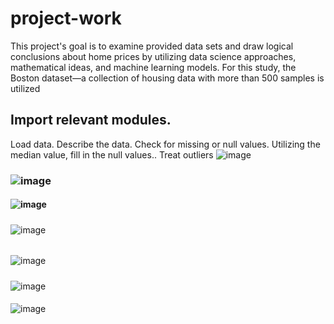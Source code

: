 # project-work
This project's goal is to examine provided data sets and draw logical conclusions about home prices by utilizing data science approaches, mathematical ideas, and machine learning models. For this study, the Boston dataset—a collection of housing data with more than 500 samples is utilized


## Import relevant modules.
Load data.
Describe the data.
Check for missing or null values.
Utilizing the median value, fill in the null values..
Treat outliers
![image](https://github.com/aldamilola/project-work/assets/157021549/982efed0-8f5c-4466-b178-5029d56b9af6)

### ![image](https://github.com/aldamilola/project-work/assets/157021549/521283c4-420d-4f0c-bd26-49c0c2effd4b)


#### ![image](https://github.com/aldamilola/project-work/assets/157021549/fdc0d8b6-63a0-4e62-8493-18adcac00198)


##### 
![image](https://github.com/aldamilola/project-work/assets/157021549/4ba01a43-f183-4958-a112-0e0ed6b81622)

######
![image](https://github.com/aldamilola/project-work/assets/157021549/62fc1e27-89fe-46d0-95d9-681f1d6d4c5a)
  
#####
![image](https://github.com/aldamilola/project-work/assets/157021549/10642ac8-888b-468f-a352-45a1f8c29745)

####
![image](https://github.com/aldamilola/project-work/assets/157021549/b397fa59-f42b-4dcf-8b66-afc17c97328d)


